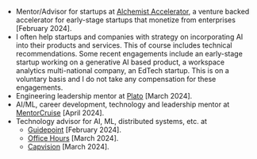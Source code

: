 - Mentor/Advisor for startups at [Alchemist Accelerator](https://www.alchemistaccelerator.com), a venture backed accelerator for early-stage startups that monetize from enterprises [February 2024].
- I often help startups and companies with strategy on incorporating AI into their products and services. This of course includes technical recommendations. Some recent engagements include an early-stage startup working on a generative AI based product, a workspace analytics multi-national company, an EdTech startup. This is on a voluntary basis and I do not take any compensation for these engagements.
- Engineering leadership mentor at [Plato](https://www.platohq.com/@manas-talukdar-zfyuvrxm6if) [March 2024].
- AI/ML, career development, technology and leadership mentor at [MentorCruise](https://mentorcruise.com/mentor/manastalukdar/) [April 2024].
- Technology advisor for AI, ML, distributed systems, etc. at
  - [Guidepoint](https://www.guidepoint.com) [February 2024].
  - [Office Hours](https://officehours.com/) [March 2024].
  - [Capvision](https://capvision.com) [March 2024].
